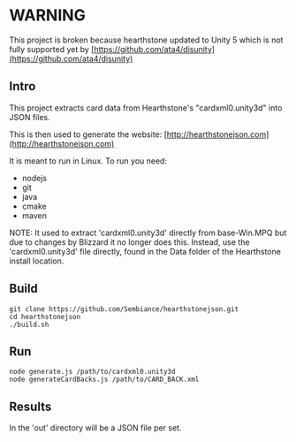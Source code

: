 WARNING
=======
This project is broken because hearthstone updated to Unity 5 which is not fully supported yet by [https://github.com/ata4/disunity](https://github.com/ata4/disunity)


Intro
-----

This project extracts card data from Hearthstone's "cardxml0.unity3d" into JSON files.

This is then used to generate the website: [http://hearthstonejson.com](http://hearthstonejson.com)

It is meant to run in Linux. To run you need:
* nodejs
* git
* java
* cmake
* maven

NOTE: It used to extract 'cardxml0.unity3d' directly from base-Win.MPQ but due to changes by Blizzard it no longer does this. Instead, use the 'cardxml0.unity3d' file directly, found in the Data folder of the Hearthstone install location.

Build
-----

    git clone https://github.com/Sembiance/hearthstonejson.git
    cd hearthstonejson
    ./build.sh

Run
---
    node generate.js /path/to/cardxml0.unity3d
    node generateCardBacks.js /path/to/CARD_BACK.xml


Results
-------

In the 'out' directory will be a JSON file per set.
